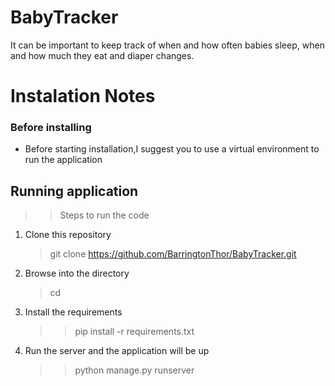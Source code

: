 # BabyTracker
It can be important to keep track of when and how often babies sleep, when and how much they eat and diaper changes.


# Instalation Notes

### Before installing

* Before starting installation,I suggest you to use a virtual environment to run the application

## Running application

>> Steps to run the code

1. Clone this repository
   >git clone https://github.com/BarringtonThor/BabyTracker.git
2. Browse into the directory
   > cd <directory>
3. Install the requirements
   >> pip install -r requirements.txt
4. Run the server and the application will be up
   >> python manage.py runserver